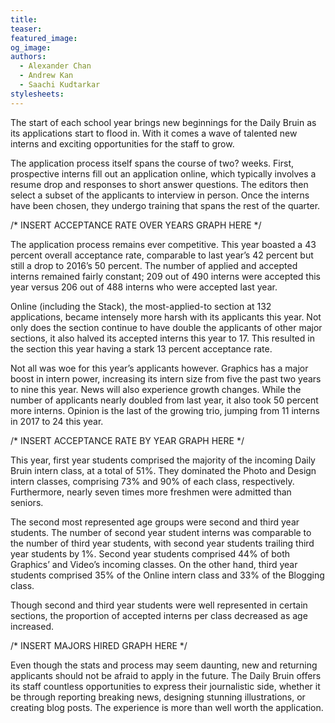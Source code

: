 ```yaml
---
title: 
teaser:
featured_image:
og_image:
authors:
  - Alexander Chan
  - Andrew Kan
  - Saachi Kudtarkar
stylesheets:
---
```


<p class = "para">
The start of each school year brings new beginnings for the Daily Bruin as its applications start to flood in. With it comes a wave of talented new interns and exciting opportunities for the staff to grow. 
</p>

<p class = "para">
The application process itself spans the course of two? weeks. First, prospective interns fill out an application online, which typically involves a resume drop and responses to short answer questions. The editors then select a subset of the applicants to interview in person. Once the interns have been chosen, they undergo training that spans the rest of the quarter. 
</p>

<div class="acceptance-rate-years-graph"></div>
/* INSERT ACCEPTANCE RATE OVER YEARS GRAPH HERE */

<p class = "para">
The application process remains ever competitive. This year boasted a 43 percent overall acceptance rate, comparable to last year’s 42 percent but still a drop to 2016’s 50 percent. The number of applied and accepted interns remained fairly constant; 209 out of 490 interns were accepted this year versus 206 out of 488 interns who were accepted last year. 
</p>

<p class = "para">
Online (including the Stack), the most-applied-to section at 132 applications, became intensely more harsh with its applicants this year. Not only does the section continue to have double the applicants of other major sections, it also halved its accepted interns this year to 17. This resulted in the section this year having a stark 13 percent acceptance rate. 
</p>

<p class = "para">
Not all was woe for this year’s applicants however. Graphics has a major boost in intern power, increasing its intern size from five the past two years to nine this year. News will also experience growth changes. While the number of applicants nearly doubled from last year, it also took 50 percent more interns. Opinion is the last of the growing trio, jumping from 11 interns in 2017 to 24 this year. 
</p>

<div class="acceptance-rate-by-year-graph"></div>
/* INSERT ACCEPTANCE RATE BY YEAR GRAPH HERE */

<p class = "para">
This year, first year students comprised the majority of the incoming Daily Bruin intern class, at a total of 51%. They dominated the Photo and Design intern classes, comprising 73% and 90% of each class, respectively. Furthermore, nearly seven times more freshmen were admitted than seniors. 
</p>

<p class = "para">
The second most represented age groups were second and third year students. The number of second year student interns was comparable to the number of third year students, with second year students trailing third year students by 1%. Second year students comprised 44% of both Graphics’ and Video’s incoming classes. On the other hand, third year students comprised 35% of the Online intern class and 33% of the Blogging class. 
</p>

<p class = "para">
Though second and third year students were well represented in certain sections, the proportion of accepted interns per class decreased as age increased.  
</p>

<div class="majors-graph"></div> 
/* INSERT MAJORS HIRED GRAPH HERE */

<p class = "para">
Even though the stats and process may seem daunting, new and returning applicants should not be afraid to apply in the future. The Daily Bruin offers its staff countless opportunities to express their journalistic side, whether it be through reporting breaking news, designing stunning illustrations, or creating blog posts. The experience is more than well worth the application. 
</p>
